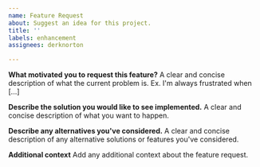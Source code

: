 ```yaml
---
name: Feature Request
about: Suggest an idea for this project.
title: ''
labels: enhancement
assignees: derknorton

---
```


**What motivated you to request this feature?**
A clear and concise description of what the current problem is. Ex. I'm always frustrated when [...]

**Describe the solution you would like to see implemented.**
A clear and concise description of what you want to happen.

**Describe any alternatives you've considered.**
A clear and concise description of any alternative solutions or features you've considered.

**Additional context**
Add any additional context about the feature request.
